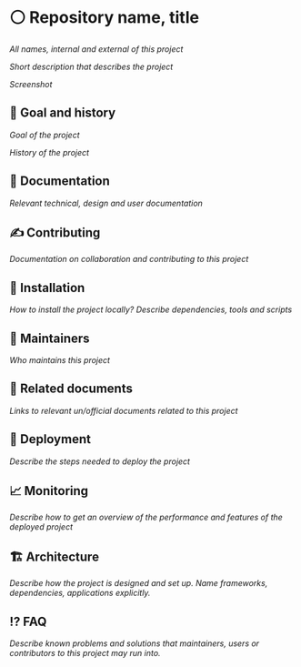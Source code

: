 # ⚪ Repository name, title

*All names, internal and external of this project*

*Short description that describes the project*

*Screenshot*

## 🎯 Goal and history

*Goal of the project*

*History of the project*

## 📑 Documentation

*Relevant technical, design and user documentation* 

## ✍ Contributing

*Documentation on collaboration and contributing to this project*

## 💾 Installation

*How to install the project locally? Describe dependencies, tools and scripts*

## 👷 Maintainers

*Who maintains this project*

## 📂 Related documents

*Links to relevant un/official documents related to this project*

## 🚚 Deployment

*Describe the steps needed to deploy the project*

## 📈 Monitoring

*Describe how to get an overview of the performance and features of the deployed project*

## 🏗 Architecture

*Describe how the project is designed and set up. Name frameworks, dependencies, applications explicitly.*

## ⁉ FAQ

*Describe known problems and solutions that maintainers, users or contributors to this project may run into.*
